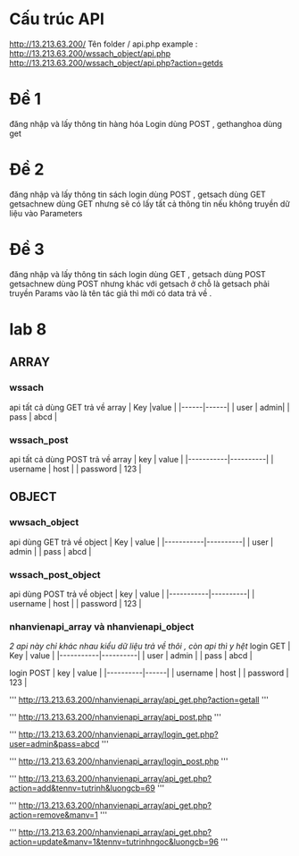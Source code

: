 # Cấu trúc API

http://13.213.63.200/ Tên folder / api.php
example : http://13.213.63.200/wssach_object/api.php
http://13.213.63.200/wssach_object/api.php?action=getds

# Đề 1

đăng nhập và lấy thông tin hàng hóa
Login dùng POST , gethanghoa dùng get

# Đề 2

đăng nhập và lấy thông tin sách
login dùng POST , getsach dùng GET
getsachnew dùng GET nhưng sẽ có lấy tất cả thông tin nếu không truyền dữ liệu vào Parameters

# Đề 3

đăng nhập và lấy thông tin sách
login dùng GET , getsach dùng POST
getsachnew dùng POST nhưng khác với getsach ở chỗ là getsach phải truyền Params vào là tên tác giả thì mới có data trả về .

# lab 8

## ARRAY

### wssach

api tất cả dùng GET trả về array
| Key |value |
|------|------|
| user | admin|
| pass | abcd |

### wssach_post

api tất cả dùng POST trả về array
| key | value |
|-----------|----------|
| username | host |
| password | 123 |

## OBJECT

### wwsach_object

api dùng GET trả về object
| Key | value |
|-----------|----------|
| user | admin |
| pass | abcd |

### wssach_post_object

api dùng POST trả về object
| key | value |
|-----------|----------|
| username | host |
| password | 123 |

### nhanvienapi_array và nhanvienapi_object

_2 api này chỉ khác nhau kiểu dữ liệu trả về thôi , còn api thì y hệt_
login GET
| Key | value |
|-----------|----------|
| user | admin |
| pass | abcd |

login POST
| key | value |
|----------|------|
| username | host |
| password | 123 |

'''
http://13.213.63.200/nhanvienapi_array/api_get.php?action=getall
'''

'''
http://13.213.63.200/nhanvienapi_array/api_post.php
'''

'''
http://13.213.63.200/nhanvienapi_array/login_get.php?user=admin&pass=abcd
'''

'''
http://13.213.63.200/nhanvienapi_array/login_post.php
'''

'''
http://13.213.63.200/nhanvienapi_array/api_get.php?action=add&tennv=tutrinh&luongcb=69
'''

'''
http://13.213.63.200/nhanvienapi_array/api_get.php?action=remove&manv=1
'''

'''
http://13.213.63.200/nhanvienapi_array/api_get.php?action=update&manv=1&tennv=tutrinhngoc&luongcb=96
'''
